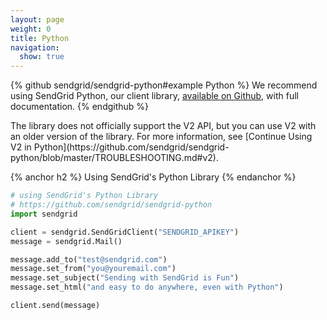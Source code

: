 ```yaml
---
layout: page
weight: 0
title: Python
navigation:
  show: true
---
```


{% github sendgrid/sendgrid-python#example Python %}
We recommend using SendGrid Python, our client library, <a href="https://github.com/sendgrid/sendgrid-python">available on Github</a>, with full documentation.
{% endgithub %}

<call-out>
The library does not officially support the V2 API, but you can use V2 with an older version of the library. For more information, see [Continue Using V2 in Python](https://github.com/sendgrid/sendgrid-python/blob/master/TROUBLESHOOTING.md#v2).
</call-out>

{% anchor h2 %} Using SendGrid's Python Library {% endanchor %}
```python
# using SendGrid's Python Library
# https://github.com/sendgrid/sendgrid-python
import sendgrid

client = sendgrid.SendGridClient("SENDGRID_APIKEY")
message = sendgrid.Mail()

message.add_to("test@sendgrid.com")
message.set_from("you@youremail.com")
message.set_subject("Sending with SendGrid is Fun")
message.set_html("and easy to do anywhere, even with Python")

client.send(message)
```

